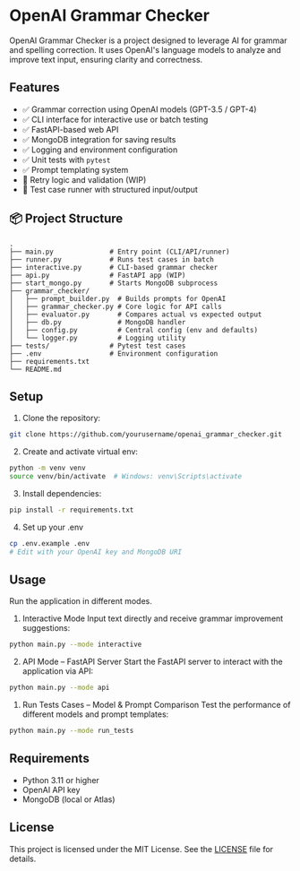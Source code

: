 # OpenAI Grammar Checker

OpenAI Grammar Checker is a project designed to leverage AI for grammar and spelling correction. It uses OpenAI's language models to analyze and improve text input, ensuring clarity and correctness.

## Features

- ✅ Grammar correction using OpenAI models (GPT-3.5 / GPT-4)
- ✅ CLI interface for interactive use or batch testing
- ✅ FastAPI-based web API
- ✅ MongoDB integration for saving results
- ✅ Logging and environment configuration
- ✅ Unit tests with `pytest`
- ✅ Prompt templating system
- 🔄 Retry logic and validation (WIP)
- 🧪 Test case runner with structured input/output


## 📦 Project Structure

```
.
├── main.py              # Entry point (CLI/API/runner)
├── runner.py            # Runs test cases in batch
├── interactive.py       # CLI-based grammar checker
├── api.py               # FastAPI app (WIP)
├── start_mongo.py       # Starts MongoDB subprocess
├── grammar_checker/
│   ├── prompt_builder.py  # Builds prompts for OpenAI
│   ├── grammar_checker.py # Core logic for API calls
│   ├── evaluator.py       # Compares actual vs expected output
│   ├── db.py              # MongoDB handler
│   ├── config.py          # Central config (env and defaults)
│   └── logger.py          # Logging utility
├── tests/               # Pytest test cases
├── .env                 # Environment configuration
├── requirements.txt
└── README.md
```


## Setup

1. Clone the repository:
```bash
git clone https://github.com/yourusername/openai_grammar_checker.git
```
2. Create and activate virtual env:
```bash
python -m venv venv
source venv/bin/activate  # Windows: venv\Scripts\activate
```
3. Install dependencies:
```bash
pip install -r requirements.txt
```
4. Set up your .env
```bash
cp .env.example .env
# Edit with your OpenAI key and MongoDB URI
```

## Usage

Run the application in different modes.
   
1. Interactive Mode
Input text directly and receive grammar improvement suggestions:
```bash
python main.py --mode interactive
```
2. API Mode – FastAPI Server
Start the FastAPI server to interact with the application via API:
```bash
python main.py --mode api
```
1. Run Tests Cases – Model & Prompt Comparison
Test the performance of different models and prompt templates:
```bash
python main.py --mode run_tests
```

## Requirements

- Python 3.11 or higher
- OpenAI API key
- MongoDB (local or Atlas)

## License

This project is licensed under the MIT License. See the [LICENSE](LICENSE) file for details.
